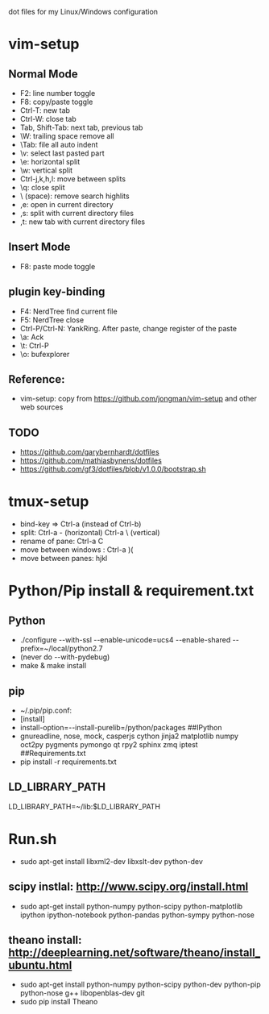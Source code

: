 dot files for my Linux/Windows configuration

# vim-setup

## Normal Mode
* F2: line number toggle
* F8: copy/paste toggle
* Ctrl-T: new tab
* Ctrl-W: close tab
* Tab, Shift-Tab: next tab, previous tab
* \\W: trailing space remove all
* \\Tab: file all auto indent
* \\v: select last pasted part
* \\e: horizontal split
* \\w: vertical split
* Ctrl-j,k,h,l: move between splits
* \\q: close split
* \\ (space): remove search highlits
* ,e: open in current directory
* ,s: split with current directory files
* ,t: new tab with current directory files

## Insert Mode
* F8: paste mode toggle

## plugin key-binding

* F4: NerdTree find current file
* F5: NerdTree close
* Ctrl-P/Ctrl-N: YankRing. After paste, change register of the paste
* \\a: Ack
* \\t: Ctrl-P
* \\o: bufexplorer

## Reference:
* vim-setup: copy from https://github.com/jongman/vim-setup and other web sources

## TODO
*  https://github.com/garybernhardt/dotfiles
*  https://github.com/mathiasbynens/dotfiles
*  https://github.com/gf3/dotfiles/blob/v1.0.0/bootstrap.sh


# tmux-setup
*  bind-key => Ctrl-a (instead of Ctrl-b)
*  split: Ctrl-a - (horizontal) Ctrl-a \ (vertical)
*  rename of pane: Ctrl-a C
*  move between windows : Ctrl-a )(
*  move between panes: hjkl

# Python/Pip install & requirement.txt
## Python
* ./configure --with-ssl --enable-unicode=ucs4 --enable-shared --prefix=~/local/python2.7
* (never do  --with-pydebug)
* make & make install
## pip
* ~/.pip/pip.conf:
* [install]
* install-option=--install-purelib=/python/packages
##IPython
* gnureadline, nose, mock, casperjs cython jinja2 matplotlib numpy oct2py pygments pymongo qt rpy2 sphinx zmq iptest
##Requirements.txt
* pip install -r requirements.txt
 
## LD_LIBRARY_PATH
LD_LIBRARY_PATH=~/lib:$LD_LIBRARY_PATH

# Run.sh
* sudo apt-get install libxml2-dev libxslt-dev python-dev






## scipy instlal: http://www.scipy.org/install.html
* sudo apt-get install python-numpy python-scipy python-matplotlib ipython ipython-notebook python-pandas python-sympy python-nose


## theano install: http://deeplearning.net/software/theano/install_ubuntu.html
* sudo apt-get install python-numpy python-scipy python-dev python-pip python-nose g++ libopenblas-dev git
* sudo pip install Theano


